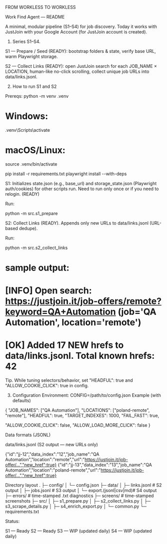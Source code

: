 FROM WORKLESS TO WORKLESS

Work Find Agent — README

A minimal, modular pipeline (S1–S4) for job discovery.
Today it works with JustJoin with your Google Account (for JustJoin account is created).

1) Series S1–S4.

S1 — Prepare / Seed (READY): bootstrap folders & state, verify base URL, warm Playwright storage.

S2 — Collect Links (READY): open JustJoin search for each JOB_NAME × LOCATION, human-like no-click scrolling, collect unique job URLs into data/links.jsonl.

2) How to run S1 and S2 

Prereqs:
python -m venv .venv
# Windows: 
.venv\Scripts\activate
# macOS/Linux:
source .venv/bin/activate

pip install -r requirements.txt
playwright install --with-deps



S1:
Initializes state.json (e.g., base_url) and storage_state.json (Playwright auth/cookies) for other scripts run. Need to run only once or if you need to relogin. (READY)

Run:

python -m src.s1_prepare

S2:
Collect Links (READY). Appends only new URLs to data/links.jsonl (URL-based dedupe).

Run:

python -m src.s2_collect_links

# sample output:
# [INFO] Open search: https://justjoin.it/job-offers/remote?keyword=QA+Automation  (job='QA Automation', location='remote')
# [OK] Added 17 NEW hrefs to data/links.jsonl. Total known hrefs: 42


Tip. While tuning selectors/behavior, set "HEADFUL": true and "ALLOW_COOKIE_CLICK": true in config.

3) Configuration
Environment: CONFIG=/path/to/config.json
Example (with defaults)

{
  "JOB_NAMES": ["QA Automation"],
  "LOCATIONS": ["poland-remote", "remote"],
  "HEADFUL": true,
  "TARGET_INDEXES": 1000,
  "FAIL_FAST": true,

  "ALLOW_COOKIE_CLICK": false,
  "ALLOW_LOAD_MORE_CLICK": false
}



Data formats (JSONL)

data/links.jsonl (S2 output — new URLs only)

{"id":"jj-12","data_index":"12","job_name":"QA Automation","location":"remote","url":"https://justjoin.it/job-offer/...","new_href":true}
{"id":"jj-13","data_index":"13","job_name":"QA Automation","location":"poland-remote","url":"https://justjoin.it/job-offer/...","new_href":true}


Directory layout
.
├─ config/
│  └─ config.json
├─ data/
│  ├─ links.jsonl          # S2 output
│  ├─ jobs.jsonl           # S3 output
│  └─ export.(jsonl|csv|md)# S4 output
├─ errors/                 # time-stamped .txt diagnostics
├─ screens/                # time-stamped screenshots
├─ src/
│  ├─ s1_prepare.py
│  ├─ s2_collect_links.py
│  ├─ s3_scrape_details.py
│  ├─ s4_enrich_export.py
│  └─ common.py
└─ requirements.txt

Status:

S1 — Ready
S2 — Ready
S3 — WIP (updated daily)
S4 — WIP (updated daily)
